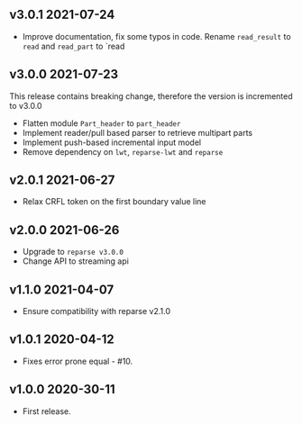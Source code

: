 ## v3.0.1 2021-07-24

- Improve documentation, fix some typos in code. Rename `read_result` to `read` and `read_part` to `read 

## v3.0.0 2021-07-23

This release contains breaking change, therefore the version is incremented to
v3.0.0

- Flatten module `Part_header` to `part_header`
- Implement reader/pull based parser to retrieve multipart parts
- Implement push-based incremental input model
- Remove dependency on `lwt`, `reparse-lwt` and `reparse`

## v2.0.1 2021-06-27

- Relax CRFL token on the first boundary value line

## v2.0.0 2021-06-26

- Upgrade to `reparse v3.0.0`
- Change API to streaming api 

## v1.1.0 2021-04-07

- Ensure compatibility with reparse v2.1.0

## v1.0.1 2020-04-12

- Fixes error prone equal - #10.

## v1.0.0 2020-30-11

- First release.
